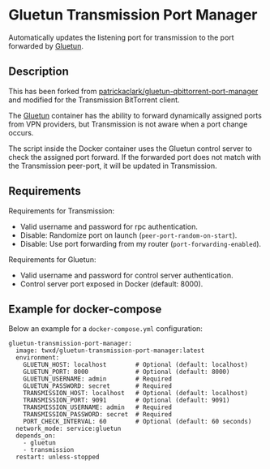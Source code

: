 # Gluetun Transmission Port Manager
Automatically updates the listening port for transmission to the port forwarded by [Gluetun](https://github.com/qdm12/gluetun/).

## Description
This has been forked from [patrickaclark/gluetun-qbittorrent-port-manager](https://github.com/patrickaclark/gluetun-qbittorrent-port-manager) and modified for the Transmission BitTorrent client.

The [Gluetun](https://github.com/qdm12/gluetun/) container has the ability to forward dynamically assigned ports from VPN providers, but Transmission is not aware when a port change occurs.

The script inside the Docker container uses the Gluetun control server to check the assigned port forward. If the forwarded port does not match with the Transmission peer-port, it will be updated in Transmission.

## Requirements

Requirements for Transmission:
 - Valid username and password for rpc authentication.
 - Disable: Randomize port on launch (`peer-port-random-on-start`).
 - Disable: Use port forwarding from my router (`port-forwarding-enabled`).

Requirements for Gluetun:
 - Valid username and password for control server authentication.
 - Control server port exposed in Docker (default: 8000).

## Example for docker-compose
Below an example for a `docker-compose.yml` configuration:

```
gluetun-transmission-port-manager:
  image: twxd/gluetun-transmission-port-manager:latest
  environment:
    GLUETUN_HOST: localhost        # Optional (default: localhost)
    GLUETUN_PORT: 8000             # Optional (default: 8000)
    GLUETUN_USERNAME: admin        # Required
    GLUETUN_PASSWORD: secret       # Required
    TRANSMISSION_HOST: localhost   # Optional (default: localhost)
    TRANSMISSION_PORT: 9091        # Optional (default: 9091)
    TRANSMISSION_USERNAME: admin   # Required
    TRANSMISSION_PASSWORD: secret  # Required
    PORT_CHECK_INTERVAL: 60        # Optional (default: 60 seconds)
  network_mode: service:gluetun
  depends_on:
    - gluetun
    - transmission
  restart: unless-stopped
```
